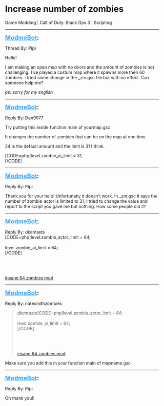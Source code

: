 # Increase number of zombies
Game Modding | Call of Duty: Black Ops 3 | Scripting

---
<strong style="font-size: 1.4em;"><span style="text-decoration: underline;text-decoration-color: #34a7f9;"><span style="color:#34a7f9;">ModmeBot</span></span>:</strong>

<p>Thread By: Pipi<br /><p style="text-align:left;">Hello!</p><p style="text-align:left;">I am making an open map with no doors and the amount of zombies is not challenging. I ve played a costum map where it spawns more then 60 zombies. I tried some change in the _zm.gsc file but with no effect. Can someone help me? </p><p style="text-align:left;"><em>ps: sorry for my english</em></p></p>

---
<strong style="font-size: 1.4em;"><span style="text-decoration: underline;text-decoration-color: #34a7f9;"><span style="color:#34a7f9;">ModmeBot</span></span>:</strong>

<p>Reply By: Dan9977<br /><p style="text-align:left;">Try putting this inside function main of yourmap.gsc</p><p style="text-align:left;">It changes the number of zombies that can be on the map at one time.</p><p style="text-align:left;">24 is the default amount and the limit is 31 I think.</p><p style="text-align:left;"></p>[CODE=php]level.zombie_ai_limit = 31;<br />[/CODE]</p>

---
<strong style="font-size: 1.4em;"><span style="text-decoration: underline;text-decoration-color: #34a7f9;"><span style="color:#34a7f9;">ModmeBot</span></span>:</strong>

<p>Reply By: Pipi<br /><p style="text-align:left;">Thank you for your help! Unfortunatly it doesn&#39;t work. In _zm.gsc it says the number of zombie_actor is limited to 31, I tried to change the value and report to the script you gave me but nothing. How some people  did it?</p></p>

---
<strong style="font-size: 1.4em;"><span style="text-decoration: underline;text-decoration-color: #34a7f9;"><span style="color:#34a7f9;">ModmeBot</span></span>:</strong>

<p>Reply By: dkamasta<br />[CODE=php]level.zombie_actor_limit = 64;<br />			<br />level.zombie_ai_limit = 64;<br />[/CODE]<br /><br /><br /><br /><p style="text-align:left;"><a href="http://steamcommunity.com/sharedfiles/filedetails/?id=820081597">insane 64 zombies mod</a></p></p>

---
<strong style="font-size: 1.4em;"><span style="text-decoration: underline;text-decoration-color: #34a7f9;"><span style="color:#34a7f9;">ModmeBot</span></span>:</strong>

<p>Reply By: natesmithzombies<br /><blockquote><em>dkamasta</em>[CODE=php]level.zombie_actor_limit = 64;<br />			<br />level.zombie_ai_limit = 64;<br />[/CODE]<br /><br /><br /><br /><p style="text-align:left;"><a href="http://steamcommunity.com/sharedfiles/filedetails/?id=820081597">insane 64 zombies mod</a></p></blockquote><p style="text-align:left;">Make sure you add this in your function main of mapname.gsc </p></p>

---
<strong style="font-size: 1.4em;"><span style="text-decoration: underline;text-decoration-color: #34a7f9;"><span style="color:#34a7f9;">ModmeBot</span></span>:</strong>

<p>Reply By: Pipi<br /><p style="text-align:left;">Oh thank you!!</p></p>
